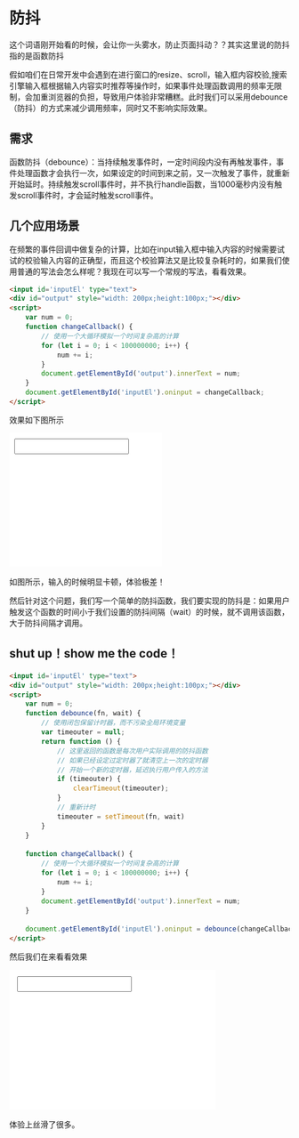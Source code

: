 
# 防抖
这个词语刚开始看的时候，会让你一头雾水，防止页面抖动？？其实这里说的防抖指的是函数防抖

假如咱们在日常开发中会遇到在进行窗口的resize、scroll，输入框内容校验,搜索引擎输入框根据输入内容实时推荐等操作时，如果事件处理函数调用的频率无限制，会加重浏览器的负担，导致用户体验非常糟糕。此时我们可以采用debounce（防抖）的方式来减少调用频率，同时又不影响实际效果。 
## 需求
函数防抖（debounce）：当持续触发事件时，一定时间段内没有再触发事件，事件处理函数才会执行一次，如果设定的时间到来之前，又一次触发了事件，就重新开始延时。持续触发scroll事件时，并不执行handle函数，当1000毫秒内没有触发scroll事件时，才会延时触发scroll事件。
## 几个应用场景
在频繁的事件回调中做复杂的计算，比如在input输入框中输入内容的时候需要试试的校验输入内容的正确型，而且这个校验算法又是比较复杂耗时的，如果我们使用普通的写法会怎么样呢？我现在可以写一个常规的写法，看看效果。
``` html
<input id='inputEl' type="text">
<div id="output" style="width: 200px;height:100px;"></div>
<script>
    var num = 0;
    function changeCallback() {
        // 使用一个大循环模拟一个时间复杂高的计算
        for (let i = 0; i < 100000000; i++) {
            num += i;
        }
        document.getElementById('output').innerText = num;
    }
    document.getElementById('inputEl').oninput = changeCallback;
</script>
```
效果如下图所示

![未防抖](../img/未防抖.gif "未防抖")

如图所示，输入的时候明显卡顿，体验极差！

然后针对这个问题，我们写一个简单的防抖函数，我们要实现的防抖是：如果用户触发这个函数的时间小于我们设置的防抖间隔（wait）的时候，就不调用该函数，大于防抖间隔才调用。
## shut up！show me the code！
``` html
<input id='inputEl' type="text">
<div id="output" style="width: 200px;height:100px;"></div>
<script>
    var num = 0;
    function debounce(fn, wait) {
        // 使用闭包保留计时器，而不污染全局环境变量
        var timeouter = null;
        return function () {
            // 这里返回的函数是每次用户实际调用的防抖函数
            // 如果已经设定过定时器了就清空上一次的定时器
            // 开始一个新的定时器，延迟执行用户传入的方法
            if (timeouter) {
                clearTimeout(timeouter);
            }
            // 重新计时
            timeouter = setTimeout(fn, wait)
        }
    }

    function changeCallback() {
        // 使用一个大循环模拟一个时间复杂高的计算
        for (let i = 0; i < 100000000; i++) {
            num += i;
        }
        document.getElementById('output').innerText = num;
    }

    document.getElementById('inputEl').oninput = debounce(changeCallback, 500);
</script>
```
然后我们在来看看效果

![防抖](../img/防抖.gif "防抖")

体验上丝滑了很多。
